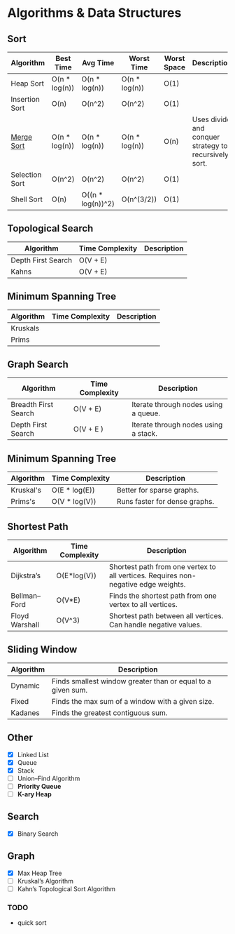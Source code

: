 # Algorithms & Data Structures

## Sort
| Algorithm | Best Time | Avg Time | Worst Time | Worst Space | Description |
| --- | --- | ---| ---| --- | ---
| Heap Sort | O(n * log(n)) | O(n * log(n)) | O(n * log(n)) | O(1) | 
| Insertion Sort | O(n) | O(n^2) | O(n^2) | O(1) | 
| [Merge Sort](sort/merge.go) | O(n * log(n)) | O(n * log(n)) | O(n * log(n)) | O(n) | Uses divide and conquer strategy to recursively sort.
| Selection Sort | O(n^2) | O(n^2) | O(n^2) | O(1) | 
| Shell Sort | O(n) | O((n * log(n))^2)| O(n^(3/2))| O(1) |

## Topological Search
| Algorithm | Time Complexity | Description |
| --- | --- | ---
| Depth First Search | O(V + E) |
| Kahns| O(V + E) | 

## Minimum Spanning Tree
| Algorithm | Time Complexity | Description |
| --- | --- | ---
| Kruskals | | 
| Prims | | 


## Graph Search
| Algorithm | Time Complexity | Description |
| --- | --- | ---
| Breadth First Search | O(V + E) | Iterate through nodes using a queue.
| Depth First Search | O(V + E ) | Iterate through nodes using a stack.

## Minimum Spanning Tree

| Algorithm | Time Complexity | Description |
| --- | --- | ---
| Kruskal's | O(E * log(E)) | Better for sparse graphs.
| Prims's | O(V * log(V)) | Runs faster for dense graphs.

## Shortest Path

| Algorithm | Time Complexity | Description |
| --- | --- | ---
| Dijkstra’s | O(E*log(V)) | Shortest path from one vertex to all vertices. Requires non-negative edge weights.
| Bellman–Ford | O(V*E) | Finds the shortest path from one vertex to all vertices.
| Floyd Warshall | O(V^3) | Shortest path between all vertices. Can handle negative values.

## Sliding Window
| Algorithm | Description |
| --- | ---
| Dynamic | Finds smallest window greater than or equal to a given sum.
| Fixed | Finds the max sum of a window with a given size.
| Kadanes | Finds the greatest contiguous sum.

## Other
- [x] Linked List
- [x] Queue
- [x] Stack
- [ ] Union–Find Algorithm
- [ ] **Priority Queue**
- [ ] **K-ary Heap**

## Search
- [x] Binary Search

## Graph
- [x] Max Heap Tree
- [ ] Kruskal’s Algorithm
- [ ] Kahn’s Topological Sort Algorithm

### TODO
- quick sort